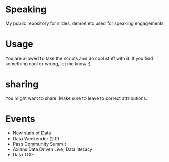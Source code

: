 # Speaking
 My public repository for slides, demos etc used for speaking engagements

# Usage
 You are allowed to take the scripts and do cool stuff with it. If you find something cool or wrong, let me know :)
 
 # sharing
 You might want to share. Make sure to leave to correct attributions.

# Events
- New stars of Data
- Data Weekender (2.0)
- Pass Community Summit
- Axians Data Driven Live; Data literacy
- Data TGIF
